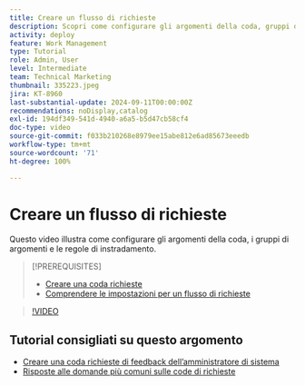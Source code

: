 ```yaml
---
title: Creare un flusso di richieste
description: Scopri come configurare gli argomenti della coda, gruppi di argomenti e regole di instradamento per contribuire a gestire la richiesta e l’assunzione del lavoro.
activity: deploy
feature: Work Management
type: Tutorial
role: Admin, User
level: Intermediate
team: Technical Marketing
thumbnail: 335223.jpeg
jira: KT-8960
last-substantial-update: 2024-09-11T00:00:00Z
recommendations: noDisplay,catalog
exl-id: 194df349-541d-4940-a6a5-b5d47cb58cf4
doc-type: video
source-git-commit: f033b210268e8979ee15abe812e6ad85673eeedb
workflow-type: tm+mt
source-wordcount: '71'
ht-degree: 100%

---
```


# Creare un flusso di richieste

Questo video illustra come configurare gli argomenti della coda, i gruppi di argomenti e le regole di instradamento.

>[!PREREQUISITES]
>
>* [Creare una coda richieste](/help/manage-work/request-queues/create-a-request-queue.md)
>* [Comprendere le impostazioni per un flusso di richieste](/help/manage-work/request-queues/understand-settings-for-a-flow-request.md)

>[!VIDEO](https://video.tv.adobe.com/v/335223/?quality=12&learn=on)

## Tutorial consigliati su questo argomento

* [Creare una coda richieste di feedback dell’amministratore di sistema](/help/manage-work/request-queues/create-a-system-admin-feedback-request-queue.md)
* [Risposte alle domande più comuni sulle code di richieste](/help/manage-work/request-queues/request-queue-faq.md)


